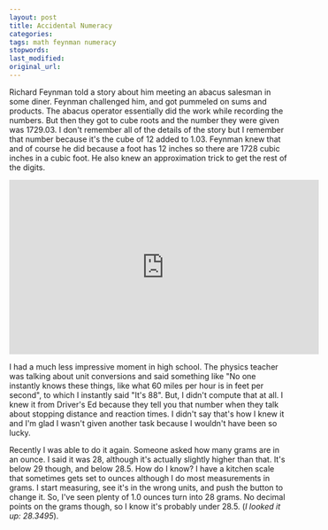 ```yaml
---
layout: post
title: Accidental Numeracy
categories:
tags: math feynman numeracy
stopwords:
last_modified:
original_url:
---
```


Richard Feynman told a story about him meeting an abacus salesman in some diner. Feynman challenged him, and got pummeled on sums and products. The abacus operator essentially did the work while recording the numbers. But then they got to cube roots and the number they were given was 1729.03. I don't remember all of the details of the story but I remember that number because it's the cube of 12 added to 1.03. Feynman knew that and of course he did because a foot has 12 inches so there are 1728 cubic inches in a cubic foot. He also knew an approximation trick to get the rest of the digits.

<div class="youtube">
<iframe width="560" height="315" src="https://www.youtube.com/embed/SCn7SurOKdw" frameborder="0" allow="accelerometer; autoplay; clipboard-write; encrypted-media; gyroscope; picture-in-picture" allowfullscreen></iframe>
</div>

I had a much less impressive moment in high school. The physics teacher was talking about unit conversions and said something like "No one instantly knows these things, like what 60 miles per hour is in feet per second", to which I instantly said "It's 88". But, I didn't compute that at all. I knew it from Driver's Ed because they tell you that number when they talk about stopping distance and reaction times. I didn't say that's how I knew it and I'm glad I wasn't given another task because I wouldn't have been so lucky.

Recently I was able to do it again. Someone asked how many grams are in an ounce. I said it was 28, although it's actually slightly higher than that. It's below 29 though, and below 28.5. How do I know? I have a kitchen scale that sometimes gets set to ounces although I do most measurements in grams. I start measuring, see it's in the wrong units, and push the button to change it. So, I've seen plenty of 1.0 ounces turn into 28 grams. No decimal points on the grams though, so I know it's probably under 28.5. (*I looked it up: 28.3495*).
